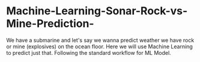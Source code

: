 # Machine-Learning-Sonar-Rock-vs-Mine-Prediction-
We have a submarine and let's say we wanna predict weather we have rock or mine (explosives) on the ocean floor. Here we will use Machine Learning to predict just that. 
Following the standard workflow for ML Model. 
